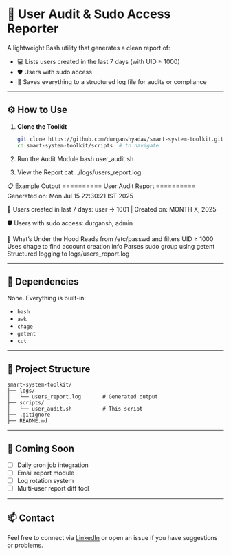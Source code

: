 # 🧠 User Audit & Sudo Access Reporter

A lightweight Bash utility that generates a clean report of:

- 💻 Lists users created in the last 7 days (with UID ≥ 1000)
- 🛡️ Users with sudo access
- 📄 Saves everything to a structured log file for audits or compliance


---

## ⚙️ How to Use

1. **Clone the Toolkit**
   ```bash
   git clone https://github.com/durganshyadav/smart-system-toolkit.git
   cd smart-system-toolkit/scripts  # to navigate

2. Run the Audit Module
   bash user_audit.sh

3. View the Report
   cat ../logs/users_report.log


📋 Example Output
    ========== User Audit Report ==========
Generated on: Mon Jul 15 22:30:21 IST 2025

👤 Users created in last 7 days:
user -> 1001 | Created on: MONTH X, 2025

🛡️ Users with sudo access:
durgansh, admin

🧠 What’s Under the Hood
Reads from /etc/passwd and filters UID ≥ 1000
Uses chage to find account creation info
Parses sudo group using getent
Structured logging to logs/users_report.log

---

## 🔧 Dependencies
None. Everything is built-in:

- `bash`
- `awk`
- `chage`
- `getent`
- `cut`
---

## 📁 Project Structure
```
smart-system-toolkit/
├── logs/
│   └── users_report.log       # Generated output
├── scripts/
│   └── user_audit.sh          # This script
├── .gitignore
├── README.md
```

---

## 🚀 Coming Soon

- [ ] Daily cron job integration
- [ ] Email report module
- [ ] Log rotation system
- [ ] Multi-user report diff tool

---

## 📫 Contact
Feel free to connect via [LinkedIn](https://www.linkedin.com/in/durganshyadav/) or open an issue if you have suggestions or problems.
